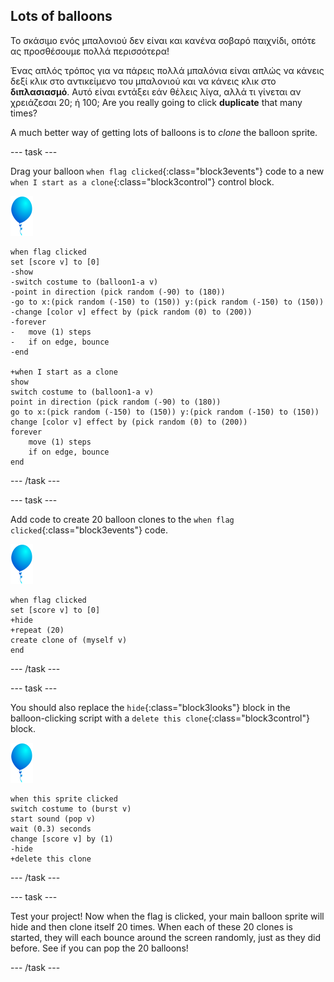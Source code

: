 ## Lots of balloons

Το σκάσιμο ενός μπαλονιού δεν είναι και κανένα σοβαρό παιχνίδι, οπότε ας προσθέσουμε πολλά περισσότερα!

Ένας απλός τρόπος για να πάρεις πολλά μπαλόνια είναι απλώς να κάνεις δεξί κλικ στο αντικείμενο του μπαλονιού και να κάνεις κλικ στο **διπλασιασμό**. Αυτό είναι εντάξει εάν θέλεις λίγα, αλλά τι γίνεται αν χρειάζεσαι 20; ή 100; Are you really going to click **duplicate** that many times?

A much better way of getting lots of balloons is to _clone_ the balloon sprite.

--- task ---

Drag your balloon `when flag clicked`{:class="block3events"} code to a new `when I start as a clone`{:class="block3control"} control block.

![balloon sprite](images/balloon-sprite.png)

```blocks3
when flag clicked
set [score v] to [0]
-show
-switch costume to (balloon1-a v)
-point in direction (pick random (-90) to (180))
-go to x:(pick random (-150) to (150)) y:(pick random (-150) to (150))
-change [color v] effect by (pick random (0) to (200))
-forever
-   move (1) steps
-   if on edge, bounce
-end

+when I start as a clone
show
switch costume to (balloon1-a v)
point in direction (pick random (-90) to (180))
go to x:(pick random (-150) to (150)) y:(pick random (-150) to (150))
change [color v] effect by (pick random (0) to (200))
forever
    move (1) steps
    if on edge, bounce
end
```

--- /task ---

--- task ---

Add code to create 20 balloon clones to the `when flag clicked`{:class="block3events"} code.

![balloon sprite](images/balloon-sprite.png)

```blocks3
when flag clicked
set [score v] to [0]
+hide
+repeat (20)
create clone of (myself v)
end
```

--- /task ---

--- task ---

You should also replace the `hide`{:class="block3looks"} block in the balloon-clicking script with a `delete this clone`{:class="block3control"} block.

![balloon sprite](images/balloon-sprite.png)

```blocks3
when this sprite clicked
switch costume to (burst v)
start sound (pop v)
wait (0.3) seconds
change [score v] by (1)
-hide
+delete this clone
```

--- /task ---


--- task ---

Test your project! Now when the flag is clicked, your main balloon sprite will hide and then clone itself 20 times. When each of these 20 clones is started, they will each bounce around the screen randomly, just as they did before. See if you can pop the 20 balloons!

--- /task ---


